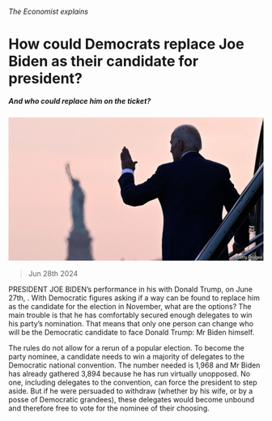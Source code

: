 ###### The Economist explains

# How could Democrats replace Joe Biden as their candidate for president? 

##### And who could replace him on the ticket? 

![image](images/20240629_USP513.jpg) 

> Jun 28th 2024 

PRESIDENT JOE BIDEN’s performance in his  with Donald Trump, on June 27th, . With Democratic figures asking if a way can be found to replace him as the candidate for the election in November, what are the options? The main trouble is that he has comfortably secured enough delegates to win his party’s nomination. That means that only one person can change who will be the Democratic candidate to face Donald Trump: Mr Biden himself.

The rules do not allow for a rerun of a popular election. To become the party nominee, a candidate needs to win a majority of delegates to the Democratic national convention. The number needed is 1,968 and Mr Biden has already gathered 3,894 because he has run virtually unopposed. No one, including delegates to the convention, can force the president to step aside. But if he were persuaded to withdraw (whether by his wife, or by a posse of Democratic grandees), these delegates would become unbound and therefore free to vote for the nominee of their choosing. 

